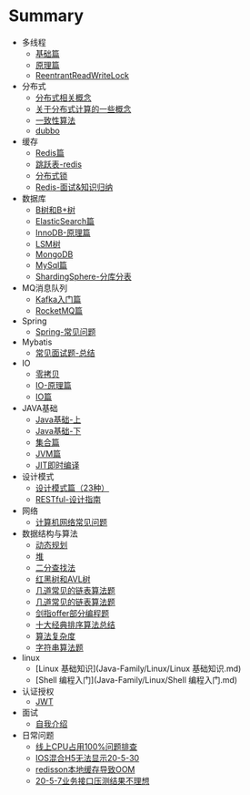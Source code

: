  # Summary

  * 多线程
      * [基础篇](Java-Family/多线程/多线程-基础篇.md) 
      *  [原理篇](Java-Family/多线程/多线程-原理篇.md) 
      *  [ReentrantReadWriteLock](Java-Family/多线程/ReentrantReadWriteLock.md) 
  * 分布式
      *  [分布式相关概念](Java-Family/分布式/分布式相关概念.md) 
      *  [关于分布式计算的一些概念](Java-Family/分布式/关于分布式计算的一些概念.md) 
      *  [一致性算法](Java-Family/分布式/一致性算法.md) 
      *  [dubbo](Java-Family/分布式/dubbo.md) 
  * 缓存
      *  [Redis篇](Java-Family/缓存-redis/缓存-Redis篇.md) 
      *  [跳跃表-redis](Java-Family/缓存-redis/跳跃表-redis.md) 
      *  [分布式锁](Java-Family/缓存-redis/Redis-分布式锁.md) 
      *  [Redis-面试&知识归纳](Java-Family/缓存-redis/Redis-面试&知识归纳-重要.md) 
  * 数据库
      *  [B树和B+树](Java-Family/数据库/B树和B+树.md) 
      *  [ElasticSearch篇](Java-Family/数据库/ElasticSearch篇.md) 
      *  [InnoDB-原理篇](Java-Family/数据库/InnoDB-原理篇.md) 
      *  [LSM树](Java-Family/数据库/LSM树.md) 
      *  [MongoDB](Java-Family/数据库/MongoDB.md) 
      *  [MySql篇](Java-Family/数据库/MySql篇.md) 
      *  [ShardingSphere-分库分表](Java-Family/数据库/ShardingSphere-分库分表.md) 
  * MQ消息队列
      *  [Kafka入门篇](Java-Family/MQ消息队列/Kafka入门篇.md) 
      *  [RocketMQ篇](Java-Family/MQ消息队列/RocketMQ篇.md) 
  * Spring
      *  [Spring-常见问题](Java-Family/Spring/Spring-常见问题.md) 
  * Mybatis
      *  [常见面试题-总结](Java-Family/MyBatis/常见面试题-总结.md) 
  * IO
      *  [零拷贝](Java-Family/IO/零拷贝.md) 
      *  [IO-原理篇](Java-Family/IO/IO-原理篇.md) 
      *  [IO篇](Java-Family/IO/IO篇.md) 
  * JAVA基础
      *  [Java基础-上](Java-Family/Java基础/Java基础-上.md) 
      *  [Java基础-下](Java-Family/Java基础/Java基础-下.md) 
      *  [集合篇](Java-Family/Java基础/集合篇.md) 
      *  [JVM篇](Java-Family/Java基础/JVM篇.md) 
      *  [JIT即时编译](Java-Family/Java基础/JIT即时编译.md) 
  * 设计模式
      *  [设计模式篇（23种）](Java-Family/设计模式/设计模式篇（23种）.md) 
      *  [RESTful-设计指南](Java-Family/设计模式/RESTful-设计指南.md) 
  * 网络
      *  [计算机网络常见问题](Java-Family/网络/计算机网络常见问题.md) 
  * 数据结构与算法
      *  [动态规划](Java-Family/数据结构与算法/动态规划.md) 
      *  [堆](Java-Family/数据结构与算法/堆.md) 
      *  [二分查找法](Java-Family/数据结构与算法/二分查找法.md) 
      *  [红黑树和AVL树](Java-Family/数据结构与算法/红黑树和AVL树.md) 
      *  [几道常见的链表算法题](Java-Family/数据结构与算法/几道常见的链表算法题.md) 
      *  [几道常见的链表算法题](Java-Family/数据结构与算法/几道常见的链表算法题.md) 
      *  [剑指offer部分编程题](Java-Family/数据结构与算法/剑指offer部分编程题.md) 
      *  [十大经典排序算法总结](Java-Family/数据结构与算法/十大经典排序算法总结.md) 
      *  [算法复杂度](Java-Family/数据结构与算法/算法复杂度.md) 
      *  [字符串算法题](Java-Family/数据结构与算法/字符串算法题.md) 
  * linux
      *  [Linux 基础知识](Java-Family/Linux/Linux 基础知识.md) 
      *  [Shell 编程入门](Java-Family/Linux/Shell 编程入门.md) 
  * 认证授权
      *  [JWT](Java-Family/认证授权/JWT.md) 
  * 面试
      *  [自我介绍](Java-Family/面试/自我介绍.md) 
  * 日常问题
      *  [线上CPU占用100%问题排查](Java-Family/日常问题/线上CPU占用100%问题排查.md) 
      *  [IOS混合H5无法显示20-5-30](Java-Family/日常问题/IOS混合H5无法显示（20-5-30）.md) 
      *  [redisson本地缓存导致OOM](Java-Family/日常问题/redisson本地缓存导致OOM.md) 
      *  [20-5-7业务接口压测结果不理想](Java-Family/日常问题/20-5-7业务接口压测结果不理想.md) 


